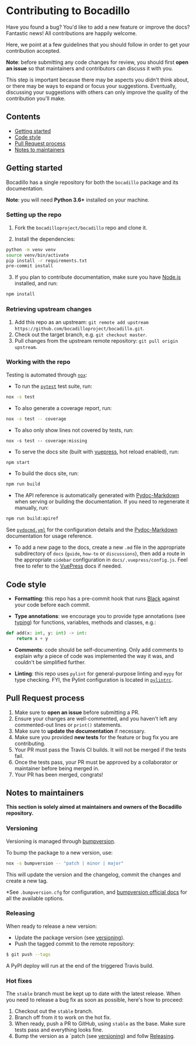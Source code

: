 # Contributing to Bocadillo

Have you found a bug? You'd like to add a new feature or improve the docs? Fantastic news! All contributions are happily welcome.

Here, we point at a few guidelines that you should follow in order to get your contribution accepted.

**Note**: before submitting any code changes for review, you should first **open an issue** so that maintainers and contributors can discuss it with you.

This step is important because there may be aspects you didn't think about, or there may be ways to expand or focus your suggestions. Eventually, discussing your suggestions with others can only improve the quality of the contribution you'll make.

## Contents

- [Getting started](#getting-started)
- [Code style](#code-style)
- [Pull Request process](#pull-request-process)
- [Notes to maintainers](#notes-to-maintainers)

## Getting started

Bocadillo has a single repository for both the `bocadillo` package and its documentation.

**Note**: you will need **Python 3.6+** installed on your machine.

### Setting up the repo

1. Fork the `bocadilloproject/bocadillo` repo and clone it.

2. Install the dependencies:

```bash
python -m venv venv
source venv/bin/activate
pip install -r requirements.txt
pre-commit install
```

3. If you plan to contribute documentation, make sure you have [Node.js](https://nodejs.org/en) installed, and run:

```bash
npm install
```

### Retrieving upstream changes

1. Add this repo as an upstream: `git remote add upstream https://github.com/bocadilloproject/bocadillo.git`.
2. Check out the target branch, e.g. `git checkout master`.
3. Pull changes from the upstream remote repository: `git pull origin upstream`.

### Working with the repo

Testing is automated through [`nox`](https://nox.thea.codes/en/stable/index.html):

- To run the [`pytest`](https://docs.pytest.org) test suite, run:

```bash
nox -s test
```

- To also generate a coverage report, run:

```bash
nox -s test -- coverage
```

- To also only show lines not covered by tests, run:

```
nox -s test -- coverage:missing
```

- To serve the docs site (built with [vuepress], hot reload enabled), run:

[vuepress]: https://vuepress.vuejs.org

```bash
npm start
```

- To build the docs site, run:

```bash
npm run build
```

- The API reference is automatically generated with [Pydoc-Markdown] when serving or building the documentation. If you need to regenerate it manually, run:

[pydoc-markdown]: https://niklasrosenstein.github.io/pydoc-markdown/

```bash
npm run build:apiref
```

See [`pydocmd.yml`](./pydocmd.yml) for the configuration details and the [Pydoc-Markdown] documentation for usage reference.

- To add a new page to the docs, create a new `.md` file in the appropriate subdirectory of `docs` (`guide`, `how-to` or `discussions`), then add a route in the appropriate `sidebar` configuration in `docs/.vuepress/config.js`. Feel free to refer to the [VuePress] docs if needed.

## Code style

- **Formatting**: this repo has a pre-commit hook that runs [Black](https://github.com/ambv/black) against your code before each commit.

- **Type annotations**: we encourage you to provide type annotations (see [typing](https://docs.python.org/3/library/typing.html)) for functions, variables, methods and classes, e.g.:

```python
def add(x: int, y: int) -> int:
    return x + y
```

- **Comments**: code should be self-documenting. Only add comments to explain _why_ a piece of code was implemented the way it was, and couldn't be simplified further.

- **Linting**: this repo uses `pylint` for general-purpose linting and `mypy` for type checking. FYI, the Pylint configuration is located in [`pylintrc`](./pylintrc).

## Pull Request process

1. Make sure to **open an issue** before submitting a PR.
2. Ensure your changes are well-commented, and you haven't left any commented-out lines or `print()` statements.
3. Make sure to **update the documentation** if necessary.
4. Make sure you provided **new tests** for the feature or bug fix you are contributing.
5. Your PR must pass the Travis CI builds. It will not be merged if the tests fail.
6. Once the tests pass, your PR must be approved by a collaborator or maintainer before being merged in.
7. Your PR has been merged, congrats!

## Notes to maintainers

**This section is solely aimed at maintainers and owners of the Bocadillo repository.**

### Versioning

Versioning is managed through [bumpversion](https://pypi.org/project/bumpversion/).

To bump the package to a new version, use:

```bash
nox -s bumpversion -- "patch | minor | major"
```

This will update the version and the changelog, commit the changes and create a new tag.

\*See `.bumpversion.cfg` for configuration, and [bumpversion official docs](https://pypi.org/project/bumpversion/) for all the available options.

### Releasing

When ready to release a new version:

- Update the package version (see [versioning](#versioning)).
- Push the tagged commit to the remote repository:

```bash
$ git push --tags
```

A PyPI deploy will run at the end of the triggered Travis build.

### Hot fixes

The `stable` branch must be kept up to date with the latest release. When you need to release a bug fix as soon as possible, here's how to proceed:

1. Checkout out the `stable` branch.
2. Branch off from it to work on the hot fix.
3. When ready, push a PR to GitHub, using `stable` as the base. Make sure tests pass and everything looks fine.
4. Bump the version as a `patch (see [versioning](#versioning)) and follw [Releasing](#releasing).
